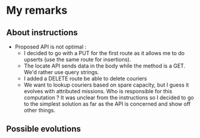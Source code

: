 # My remarks

## About instructions

- Proposed API is not optimal :
  - I decided to go with a PUT for the first route as it allows me to do upserts (use the same route for insertions).
  - The locate API sends data in the body while the method is a GET. We'd rather use query strings.
  - I added a DELETE route be able to delete couriers
  - We want to lookup couriers based on spare capacity, but I guess it evolves with attributed missions. Who is responsible for this computation ? It was unclear from the instructions so I decided to go to the simplest solution as far as the API is concerned and show off other things.

## Possible evolutions
